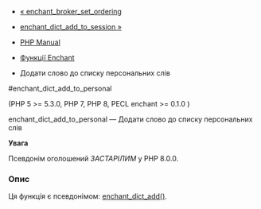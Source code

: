 - [« enchant_broker_set_ordering](function.enchant-broker-set-ordering.md)
- [enchant_dict_add_to_session »](function.enchant-dict-add-to-session.md)

- [PHP Manual](index.md)
- [Функції Enchant](ref.enchant.md)
- Додати слово до списку персональних слів

#enchant_dict_add_to_personal

(PHP 5 \>= 5.3.0, PHP 7, PHP 8, PECL enchant \>= 0.1.0 )

enchant_dict_add_to_personal — Додати слово до списку персональних слів

**Увага**

Псевдонім оголошений *ЗАСТАРІЛИМ* у PHP 8.0.0.

### Опис

Ця функція є псевдонімом:
[enchant_dict_add()](function.enchant-dict-add.md).
